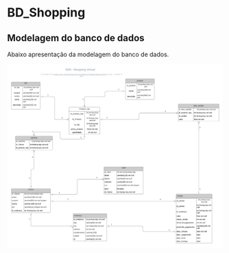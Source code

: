 # BD_Shopping


## Modelagem do banco de dados

Abaixo apresentação da modelagem do banco de dados.

![imagem](./database_model.png)
